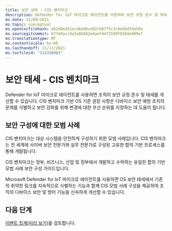 ```yaml
---
title: 보안 상태 - CIS 벤치마크
description: Defender for IoT 마이크로 에이전트를 사용하여 보안 규정 준수 및 태세를 개선합니다.
ms.date: 11/09/2021
ms.topic: conceptual
ms.openlocfilehash: e62d0ed51ec46e96ce02cb6775c3c8e5bdfda50a
ms.sourcegitcommit: 677e8acc9a2e8b842e4aef4472599f9264e989e7
ms.translationtype: MT
ms.contentlocale: ko-KR
ms.lasthandoff: 11/11/2021
ms.locfileid: "132318981"
---
```

# <a name="security-posture--cis-benchmark"></a>보안 태세 - CIS 벤치마크

Defender for IoT 마이크로 에이전트를 사용하면 조직이 보안 규정 준수 및 태세를 개선할 수 있습니다. CIS 벤치마크 기반 OS 기준 권장 사항은 디바이스 보안 예방 조치의 문제를 식별하고 보안 강화를 위해 변경에 대한 우선 순위를 지정하는 데 도움이 됩니다.  

## <a name="best-practices-for-secure-configuration"></a>보안 구성에 대한 모범 사례

CIS 벤치마크는 대상 시스템을 안전하게 구성하기 위한 모범 사례입니다. CIS 벤치마크는 전 세계에 사이버 보안 전문가와 실무 전문가로 구성된 고유한 합의 기반 프로세스를 통해 개발됩니다.

CIS 벤치마크는 정부, 비즈니스, 산업 및 정부에서 개발하고 수락하는 유일한 합의 기반 모범 사례 보안 구성 가이드입니다.

Microsoft Defender for IoT 마이크로 에이전트를 사용하면 OS 보안 태세에서 기존의 취약한 링크를 지속적으로 식별하는 기능과 함께 CIS 모범 사례 구성을 제공하여 조직의 디바이스 보안 및 방어 기능을 신속하게 개선할 수 있습니다.

## <a name="next-steps"></a>다음 단계

[이벤트 집계(미리 보기)](concept-event-aggregation.md)를 검토합니다.
